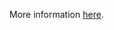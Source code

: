 More information [here](https://docs.prismacloud.io/en/enterprise-edition/policy-reference/aws-policies/s3-policies/bc-aws-s3-19).
